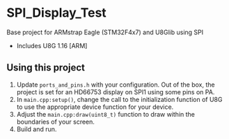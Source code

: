 # SPI_Display_Test
Base project for ARMstrap Eagle (STM32F4x7) and U8Glib using SPI
* Includes U8G 1.16 [ARM]

## Using this project
1. Update `ports_and_pins.h` with your configuration. Out of the box, the project is set for an HD66753 display on SPI1 using some pins on PA.
2. In `main.cpp:setup()`, change the call to the initialization function of U8G to use the appropriate device function for your device.
3. Adjust the `main.cpp:draw(uint8_t)` function to draw within the boundaries of your screen.
4. Build and run.
